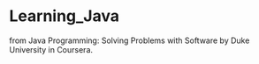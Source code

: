# Learning_Java<br>
from Java Programming: Solving Problems with Software by Duke University in Coursera.
